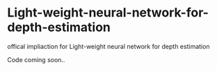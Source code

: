 # Light-weight-neural-network-for-depth-estimation
offical impliaction for Light-weight neural network for depth estimation

Code coming soon..
